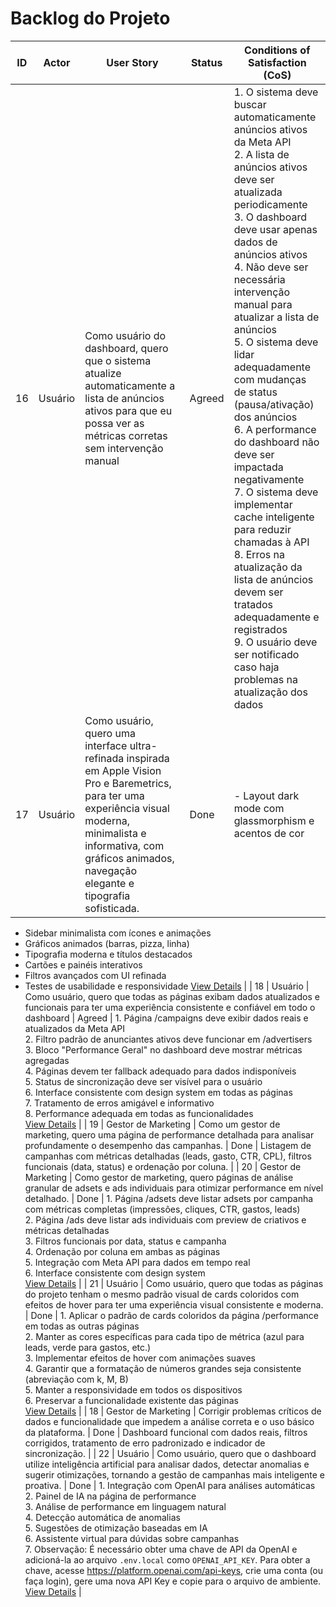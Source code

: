 # Backlog do Projeto

| ID | Actor | User Story | Status | Conditions of Satisfaction (CoS) |
|----|-------|------------|--------|----------------------------------|
| 16 | Usuário | Como usuário do dashboard, quero que o sistema atualize automaticamente a lista de anúncios ativos para que eu possa ver as métricas corretas sem intervenção manual | Agreed | 1. O sistema deve buscar automaticamente anúncios ativos da Meta API<br>2. A lista de anúncios ativos deve ser atualizada periodicamente<br>3. O dashboard deve usar apenas dados de anúncios ativos<br>4. Não deve ser necessária intervenção manual para atualizar a lista de anúncios<br>5. O sistema deve lidar adequadamente com mudanças de status (pausa/ativação) dos anúncios<br>6. A performance do dashboard não deve ser impactada negativamente<br>7. O sistema deve implementar cache inteligente para reduzir chamadas à API<br>8. Erros na atualização da lista de anúncios devem ser tratados adequadamente e registrados<br>9. O usuário deve ser notificado caso haja problemas na atualização dos dados |
| 17 | Usuário | Como usuário, quero uma interface ultra-refinada inspirada em Apple Vision Pro e Baremetrics, para ter uma experiência visual moderna, minimalista e informativa, com gráficos animados, navegação elegante e tipografia sofisticada. | Done | - Layout dark mode com glassmorphism e acentos de cor
- Sidebar minimalista com ícones e animações
- Gráficos animados (barras, pizza, linha)
- Tipografia moderna e títulos destacados
- Cartões e painéis interativos
- Filtros avançados com UI refinada
- Testes de usabilidade e responsividade
[View Details](./17/prd.md) |
| 18 | Usuário | Como usuário, quero que todas as páginas exibam dados atualizados e funcionais para ter uma experiência consistente e confiável em todo o dashboard | Agreed | 1. Página /campaigns deve exibir dados reais e atualizados da Meta API<br>2. Filtro padrão de anunciantes ativos deve funcionar em /advertisers<br>3. Bloco "Performance Geral" no dashboard deve mostrar métricas agregadas<br>4. Páginas devem ter fallback adequado para dados indisponíveis<br>5. Status de sincronização deve ser visível para o usuário<br>6. Interface consistente com design system em todas as páginas<br>7. Tratamento de erros amigável e informativo<br>8. Performance adequada em todas as funcionalidades<br>[View Details](./18/prd.md) |
| 19 | Gestor de Marketing | Como um gestor de marketing, quero uma página de performance detalhada para analisar profundamente o desempenho das campanhas. | Done | Listagem de campanhas com métricas detalhadas (leads, gasto, CTR, CPL), filtros funcionais (data, status) e ordenação por coluna. |
| 20 | Gestor de Marketing | Como gestor de marketing, quero páginas de análise granular de adsets e ads individuais para otimizar performance em nível detalhado. | Done | 1. Página /adsets deve listar adsets por campanha com métricas completas (impressões, cliques, CTR, gastos, leads)<br>2. Página /ads deve listar ads individuais com preview de criativos e métricas detalhadas<br>3. Filtros funcionais por data, status e campanha<br>4. Ordenação por coluna em ambas as páginas<br>5. Integração com Meta API para dados em tempo real<br>6. Interface consistente com design system<br>[View Details](./20/prd.md) |
| 21 | Usuário | Como usuário, quero que todas as páginas do projeto tenham o mesmo padrão visual de cards coloridos com efeitos de hover para ter uma experiência visual consistente e moderna. | Done | 1. Aplicar o padrão de cards coloridos da página /performance em todas as outras páginas<br>2. Manter as cores específicas para cada tipo de métrica (azul para leads, verde para gastos, etc.)<br>3. Implementar efeitos de hover com animações suaves<br>4. Garantir que a formatação de números grandes seja consistente (abreviação com k, M, B)<br>5. Manter a responsividade em todos os dispositivos<br>6. Preservar a funcionalidade existente das páginas<br>[View Details](./21/prd.md) |
| 18 | Gestor de Marketing | Corrigir problemas críticos de dados e funcionalidade que impedem a análise correta e o uso básico da plataforma. | Done | Dashboard funcional com dados reais, filtros corrigidos, tratamento de erro padronizado e indicador de sincronização. |
| 22 | Usuário | Como usuário, quero que o dashboard utilize inteligência artificial para analisar dados, detectar anomalias e sugerir otimizações, tornando a gestão de campanhas mais inteligente e proativa. | Done | 1. Integração com OpenAI para análises automáticas<br>2. Painel de IA na página de performance<br>3. Análise de performance em linguagem natural<br>4. Detecção automática de anomalias<br>5. Sugestões de otimização baseadas em IA<br>6. Assistente virtual para dúvidas sobre campanhas<br>7. Observação: É necessário obter uma chave de API da OpenAI e adicioná-la ao arquivo `.env.local` como `OPENAI_API_KEY`. Para obter a chave, acesse https://platform.openai.com/api-keys, crie uma conta (ou faça login), gere uma nova API Key e copie para o arquivo de ambiente.
[View Details](./22/prd.md) | 